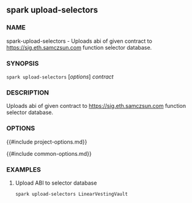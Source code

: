 ## spark upload-selectors

### NAME

spark-upload-selectors - Uploads abi of given contract to https://sig.eth.samczsun.com function selector database.

### SYNOPSIS

``spark upload-selectors`` [*options*] *contract*

### DESCRIPTION

Uploads abi of given contract to https://sig.eth.samczsun.com function selector database.

### OPTIONS

{{#include project-options.md}}

{{#include common-options.md}}

### EXAMPLES

1. Upload ABI to selector database
    ```sh
    spark upload-selectors LinearVestingVault
    ```